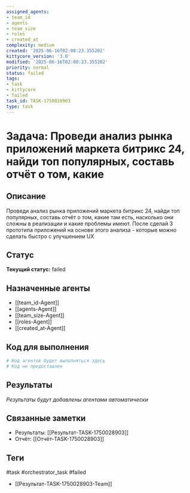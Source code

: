 ```yaml
---
assigned_agents:
- team_id
- agents
- team_size
- roles
- created_at
complexity: medium
created: '2025-06-16T02:08:23.355202'
kittycore_version: '3.0'
modified: '2025-06-16T02:08:23.355202'
priority: normal
status: failed
tags:
- task
- kittycore
- failed
task_id: TASK-1750028903
type: task
---
```


# Задача: Проведи анализ рынка приложений маркета битрикс 24, найди топ популярных, составь отчёт о том, какие

## Описание
Проведи анализ рынка приложений маркета битрикс 24, найди топ популярных, составь отчёт о том, какие там есть, насколько они сложны в реализации и какие проблемы имеют. После сделай 3 прототипа приложений на основе этого анализа - которые можно сделать быстро с улучшением UX

## Статус
**Текущий статус:** failed

## Назначенные агенты
- [[team_id-Agent]]
- [[agents-Agent]]
- [[team_size-Agent]]
- [[roles-Agent]]
- [[created_at-Agent]]

## Код для выполнения
```python
# Код агентов будет выполняться здесь
# Код не предоставлен
```

## Результаты
*Результаты будут добавлены агентами автоматически*

## Связанные заметки
- Результаты: [[Результат-TASK-1750028903]]
- Отчёт: [[Отчёт-TASK-1750028903]]

## Теги
#task #orchestrator_task #failed


- [[Результат-TASK-1750028903-Team]]